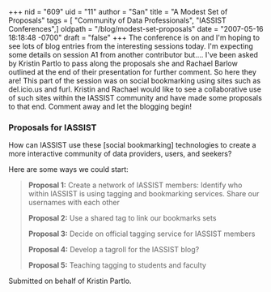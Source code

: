 +++
nid = "609"
uid = "11"
author = "San"
title = "A Modest Set of Proposals"
tags = [ "Community of Data Professionals", "IASSIST Conferences",]
oldpath = "/blog/modest-set-proposals"
date = "2007-05-16 18:18:48 -0700"
draft = "false"
+++
The conference is on and I\'m hoping to see lots of blog entries from
the interesting sessions today. I\'m expecting some details on session
A1 from another contributor but\.... I\'ve been asked by Kristin Partlo
to pass along the proposals she and Rachael Barlow outlined at the end
of their presentation for further comment. So here they are! This part
of the session was on social bookmarking using sites such as del.icio.us
and furl. Kristin and Rachael would like to see a collaborative use of
such sites within the IASSIST community and have made some proposals to
that end. Comment away and let the blogging begin!

### Proposals for IASSIST

How can IASSIST use these \[social bookmarking\] technologies to create
a more interactive community of data providers, users, and seekers?

Here are some ways we could start:

> **Proposal 1:** Create a network of IASSIST members: Identify who
> within IASSIST is using tagging and bookmarking services. Share our
> usernames with each other
>
> **Proposal 2:** Use a shared tag to link our bookmarks sets
>
> **Proposal 3:** Decide on official tagging service for IASSIST members
>
> **Proposal 4:** Develop a tagroll for the IASSIST blog?
>
> **Proposal 5:** Teaching tagging to students and faculty

Submitted on behalf of Kristin Partlo.
